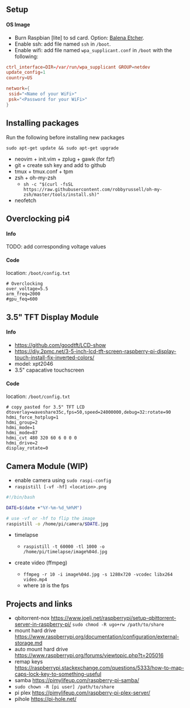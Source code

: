 ## Setup
#### OS Image
- Burn Raspbian [lite] to sd card. Option: [Balena Etcher](https://www.balena.io/etcher/).
- Enable ssh: add file named `ssh` in `/boot`.
- Enable wifi: add file named `wpa_supplicant.conf` in `/boot` with the following:

```conf
ctrl_interface=DIR=/var/run/wpa_supplicant GROUP=netdev
update_config=1
country=US

network={
 ssid="<Name of your WiFi>"
 psk="<Password for your WiFi>"
}
```

## Installing packages
Run the following before installing new packages
```
sudo apt-get update && sudo apt-get upgrade
```

- neovim + init.vim + zplug + gawk (for fzf)
- git + create ssh key and add to github
- tmux + tmux.conf + tpm
- zsh + oh-my-zsh
  - `sh -c "$(curl -fsSL https://raw.githubusercontent.com/robbyrussell/oh-my-zsh/master/tools/install.sh)"`
- neofetch

## Overclocking pi4
#### Info
TODO: add corresponding voltage values

#### Code
location: `/boot/config.txt`
```
# Overclocking
over_voltage=5.5
arm_freq=2000
#gpu_feq=600
```

## 3.5" TFT Display Module
#### Info
- https://github.com/goodtft/LCD-show
- https://diy.2pmc.net/3-5-inch-lcd-tft-screen-raspberry-pi-display-touch-install-fix-inverted-colors/
- model: xpt2046
- 3.5" capacative touchscreen

#### Code
location: `/boot/config.txt`
```
# copy pasted for 3.5" TFT LCD
dtoverlay=waveshare35c,fps=50,speed=24000000,debug=32:rotate=90
hdmi_force_hotplug=1
hdmi_group=2
hdmi_mode=1
hdmi_mode=87
hdmi_cvt 480 320 60 6 0 0 0
hdmi_drive=2
display_rotate=0
```

## Camera Module (WIP)
- enable camera using `sudo raspi-config`
- `raspistill [-vf -hf] <location>.png`

```camera.sh
#!/bin/bash

DATE=$(date +"%Y-%m-%d_%H%M")

# use -vf or -hf to flip the image
raspistill -o /home/pi/camera/$DATE.jpg
```

- timelapse
  - `raspistill -t 60000 -tl 1000 -o /home/pi/timelapse/image%04d.jpg`

- create video (ffmpeg)
  - `ffmpeg -r 10 -i image%04d.jpg -s 1280x720 -vcodec libx264 video.mp4`
  - where `10` is the fps

## Projects and links
- qbitorrent-nox https://www.joelj.net/raspberrypi/setup-qbittorrent-server-in-raspberry-pi/
`sudo chmod -R ugo+rw /path/to/share` 
- mount hard drive https://www.raspberrypi.org/documentation/configuration/external-storage.md
- auto mount hard drive https://www.raspberrypi.org/forums/viewtopic.php?t=205016
- remap keys https://raspberrypi.stackexchange.com/questions/5333/how-to-map-caps-lock-key-to-something-useful
- samba https://pimylifeup.com/raspberry-pi-samba/
- `sudo chown -R [pi user] /path/to/share`
- pi plex https://pimylifeup.com/raspberry-pi-plex-server/
- pihole https://pi-hole.net/
